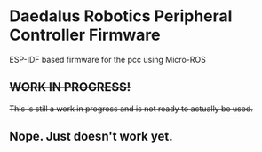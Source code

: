 # Daedalus Robotics Peripheral Controller Firmware

ESP-IDF based firmware for the pcc using Micro-ROS

## ~~WORK IN PROGRESS!~~

~~This is still a work in progress and is not ready to actually be used.~~

## Nope. Just doesn't work yet.
